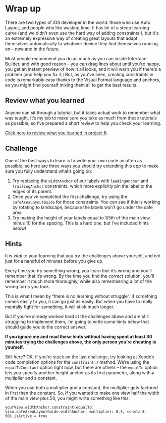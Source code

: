 # Wrap up

<!-- YOUTUBE: z7EvsqDwcT4 -->

There are two types of iOS developer in the world: those who use Auto Layout, and people who like wasting time. It has bit of a steep learning curve (and we didn't even use the hard way of adding constraints!), but it's an extremely expressive way of creating great layouts that adapt themselves automatically to whatever device they find themselves running on – now and in the future.

Most people recommend you do as much as you can inside Interface Builder, and with good reason – you can drag lines about until you're happy, you get an instant preview of how it all looks, and it will warn you if there's a problem (and help you fix it.) But, as you've seen, creating constraints in code is remarkably easy thanks to the Visual Format language and anchors, so you might find yourself mixing them all to get the best results.


## Review what you learned

Anyone can sit through a tutorial, but it takes actual work to remember what was taught. It’s my job to make sure you take as much from these tutorials as possible, so I’ve prepared a short review to help you check your learning.

[Click here to review what you learned in project 6](/review/hws/project-6-auto-layout).


## Challenge

One of the best ways to learn is to write your own code as often as possible, so here are three ways you should try extending this app to make sure you fully understand what’s going on:

1.  Try replacing the `widthAnchor` of our labels with `leadingAnchor` and `trailingAnchor` constraints, which more explicitly pin the label to the edges of its parent.
2.  Once you’ve completed the first challenge, try using the `safeAreaLayoutGuide` for those constraints. You can see if this is working by rotating to landscape, because the labels won’t go under the safe area.
3.  Try making the height of your labels equal to 1/5th of the main view, minus 10 for the spacing. This is a hard one, but I’ve included hints below!


## Hints

It is *vital* to your learning that you try the challenges above yourself, and not just for a handful of minutes before you give up.

Every time you try something wrong, you learn that it’s wrong and you’ll remember that it’s wrong. By the time you find the *correct* solution, you’ll remember it much more thoroughly, while also remembering a lot of the wrong turns you took.

This is what I mean by “there is no learning without struggle”: if something comes easily to you, it can go just as easily. But when you have to really mentally fight for something, it will stick much longer.

But if you’ve already worked hard at the challenges above and are still struggling to implement them, I’m going to write some hints below that should guide you to the correct answer.

**If you ignore me and read these hints without having spent at least 30 minutes trying the challenges above, the only person you’re cheating is yourself.**

Still here? OK. If you’re stuck on the last challenge, try looking at Xcode’s code completion options for the `constraint()` method. We’re using the `equalToConstant` option right now, but there are others – the `equalTo` option lets you specify another height anchor as its first parameter, along with a multiplier and a constant.

When you use both a multiplier and a constant, the multiplier gets factored in first then the constant. So, if you wanted to make one view half the width of the main view plus 50, you might write something like this:

    yourView.widthAnchor.constraint(equalTo: view.safeAreaLayoutGuide.widthAnchor, multiplier: 0.5, constant: 50).isActive = true
